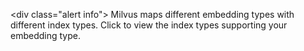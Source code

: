 <div class="alert info">
Milvus maps different embedding types with different index types. Click to view the index types supporting your embedding type. 
</div>

